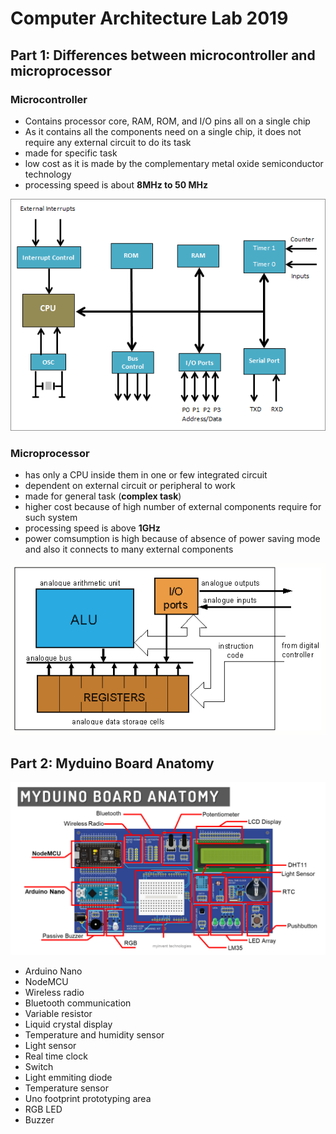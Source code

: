 # Computer Architecture Lab 2019 

## Part 1: Differences between microcontroller and microprocessor

### Microcontroller
- Contains processor core, RAM, ROM, and I/O pins all on a single chip
- As it contains all the components need on a single chip, it does not require any external circuit to do its task
- made for specific task
- low cost as it is made by the complementary metal oxide semiconductor technology
- processing speed is about **8MHz to 50 MHz**

![8051](img/Microcontroller-Block-Diagr.gif)

### Microprocessor
- has only a CPU inside them in one or few integrated circuit
- dependent on external circuit or peripheral to work
- made for general task (**complex task**)
- higher cost because of high number of external components require for such system
- processing speed is above **1GHz**
- power comsumption is high because of absence of power saving mode and also it connects to many external components

![Microprocessor](img/Microprocessor.gif)

## Part 2: Myduino Board Anatomy
![Myduino](img/myduino.png)

- Arduino Nano
- NodeMCU
- Wireless radio
- Bluetooth communication
- Variable resistor
- Liquid crystal display
- Temperature and humidity sensor
- Light sensor
- Real time clock
- Switch
- Light emmiting diode
- Temperature sensor
- Uno footprint prototyping area
- RGB LED
- Buzzer


